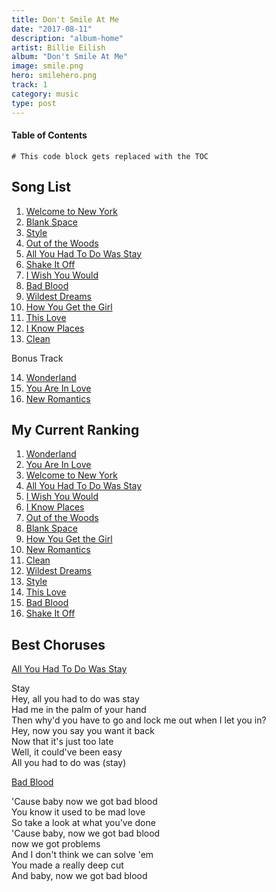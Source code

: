 ```yaml
---
title: Don't Smile At Me
date: "2017-08-11"
description: "album-home"
artist: Billie Eilish
album: "Don't Smile At Me"
image: smile.png
hero: smilehero.png
track: 1
category: music
type: post
---
```


#### Table of Contents

```toc
# This code block gets replaced with the TOC
```

## Song List

1. [Welcome to New York](../Song%20List/welcome-to-new-york.md)
2. [Blank Space](../Song%20List/blank-space.md)
3. [Style](../Song%20List/style.md)
4. [Out of the Woods](../Song%20List/out-of-the-woods.md)
5. [All You Had To Do Was Stay](../Song%20List/all-you-had-to-do-was-stay.md)
6. [Shake It Off](../Song%20List/shake-it-off.md)
7. [I Wish You Would](../Song%20List/i-wish-you-would.md)
8. [Bad Blood](../Song%20List/bad-blood.md)
9. [Wildest Dreams](../Song%20List/wildest-dreams.md)
10. [How You Get the Girl](../Song%20List/how-you-get-the-girl.md)
11. [This Love](../Song%20List/this-love.md)
12. [I Know Places](../Song%20List/i-know-places.md)
13. [Clean](../Song%20List/clean.md)

Bonus Track

14. [Wonderland](../Song%20List/wonderland.md)
15. [You Are In Love](../Song%20List/you-are-in-love.md)
16. [New Romantics](../Song%20List/new-romantics.md)

## My Current Ranking

1. [Wonderland](../Song%20List/wonderland.md)
2. [You Are In Love](../Song%20List/you-are-in-love.md)
3. [Welcome to New York](../Song%20List/welcome-to-new-york.md)
4. [All You Had To Do Was Stay](../Song%20List/all-you-had-to-do-was-stay.md)
5. [I Wish You Would](../Song%20List/i-wish-you-would.md)
6. [I Know Places](../Song%20List/i-know-places.md)
7. [Out of the Woods](../Song%20List/out-of-the-woods.md)
8. [Blank Space](../Song%20List/blank-space.md)
9. [How You Get the Girl](../Song%20List/how-you-get-the-girl.md)
10. [New Romantics](../Song%20List/new-romantics.md)
11. [Clean](../Song%20List/clean.md)
12. [Wildest Dreams](../Song%20List/wildest-dreams.md)
13. [Style](../Song%20List/style.md)
14. [This Love](../Song%20List/this-love.md)
15. [Bad Blood](../Song%20List/bad-blood.md)
16. [Shake It Off](../Song%20List/shake-it-off.md)

## Best Choruses

[All You Had To Do Was Stay](../Song%20List/all-you-had-to-do-was-stay.md)

<p className="chorus">
Stay <br />
Hey, all you had to do was stay <br />
Had me in the palm of your hand <br />
Then why'd you have to go and lock me out when I let you in? <br />
Hey, now you say you want it back <br />
Now that it's just too late <br />
Well, it could've been easy <br />
All you had to do was (stay) <br />
</p>

[Bad Blood](../Song%20List/bad-blood.md)

<p className="chorus">
'Cause baby now we got bad blood <br />
You know it used to be mad love <br />
So take a look at what you've done <br />
'Cause baby, now we got bad blood <br />
now we got problems <br />
And I don't think we can solve 'em <br />
You made a really deep cut <br />
And baby, now we got bad blood <br />
</p>

